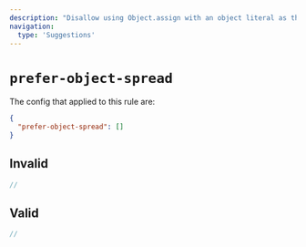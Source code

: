 ```yaml
---
description: "Disallow using Object.assign with an object literal as the first argument and prefer the use of object spread instead"
navigation:
  type: 'Suggestions'
---
```


# `prefer-object-spread`

The config that applied to this rule are:

```json
{
  "prefer-object-spread": []
}
```

## Invalid

```js invalid
//
```

## Valid

```js valid
//
```
  